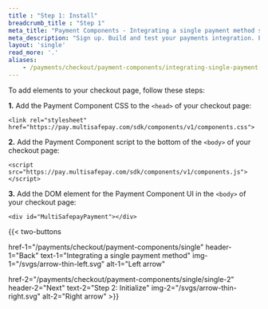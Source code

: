 ```yaml
---
title : "Step 1: Install"
breadcrumb_title : "Step 1"
meta_title: "Payment Components - Integrating a single payment method step 1 - MultiSafepay Docs"
meta_description: "Sign up. Build and test your payments integration. Explore our products and services. Use our API reference, SDKs, and wrappers. Get support."
layout: 'single'
read_more: '.'
aliases:
    - /payments/checkout/payment-components/integrating-single-payment-method
--- 
```


To add elements to your checkout page, follow these steps:

**1.** Add the Payment Component CSS to the `<head>` of your checkout page:  
```
<link rel="stylesheet" href="https://pay.multisafepay.com/sdk/components/v1/components.css">
```

**2.** Add the Payment Component script to the bottom of the `<body>` of your checkout page:  
```
<script src="https://pay.multisafepay.com/sdk/components/v1/components.js"></script>
```

**3.** Add the DOM element for the Payment Component UI in the `<body>` of your checkout page:
```
<div id="MultiSafepayPayment"></div>
```

{{< two-buttons

href-1="/payments/checkout/payment-components/single" header-1="Back" text-1="Integrating a single payment method" img-1="/svgs/arrow-thin-left.svg" alt-1="Left arrow" 

href-2="/payments/checkout/payment-components/single/single-2" header-2="Next" text-2="Step 2: Initialize" img-2="/svgs/arrow-thin-right.svg" alt-2="Right arrow" >}}



